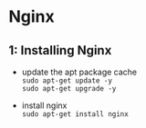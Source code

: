 Nginx
=====

1: Installing Nginx
-------------------
- update the apt package cache  
  `sudo apt-get update -y`  
  `sudo apt-get upgrade -y`
 
- install nginx  
  `sudo apt-get install nginx`
